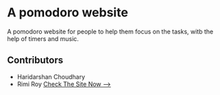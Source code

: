 # A pomodoro website
A pomodoro website for people to help them focus on the tasks, witb the help of timers and music.

## Contributors
- Haridarshan Choudhary
- Rimi Roy
[Check The Site Now -->](https://hdck007.github.io/project-for-ptp/site/index.html)
